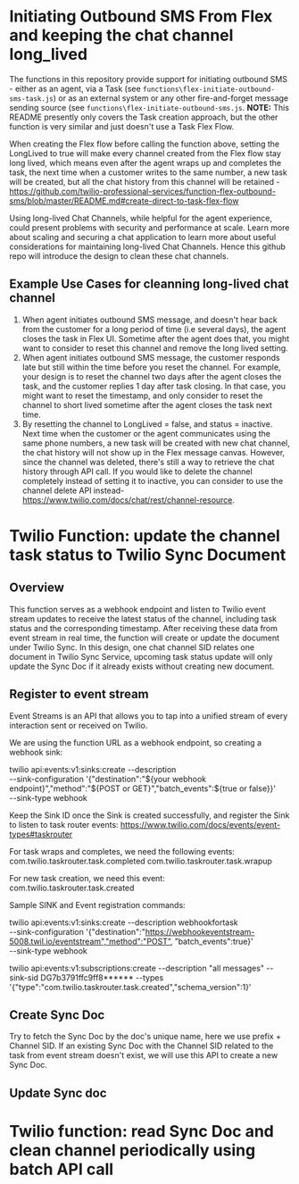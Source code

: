 # Initiating Outbound SMS From Flex and keeping the chat channel long_lived

The functions in this repository provide support for initiating outbound SMS - either as an agent, via a Task (see `functions\flex-initiate-outbound-sms-task.js`) or as an external system or any other fire-and-forget message sending source (see `functions\flex-initiate-outbound-sms.js`. **NOTE:** This README presently only covers the Task creation approach, but the other function is very similar and just doesn't use a Task Flex Flow.

When creating the Flex flow before calling the function above, setting the LongLived to true will make every channel created from the Flex flow stay long lived, which means even after the agent wraps up and completes the task, the next time when a customer writes to the same number, a new task will be created, but all the chat history from this channel will be retained - https://github.com/twilio-professional-services/function-flex-outbound-sms/blob/master/README.md#create-direct-to-task-flex-flow

Using long-lived Chat Channels, while helpful for the agent experience, could present problems with security and performance at scale. Learn more about scaling and securing a chat application to learn more about useful considerations for maintaining long-lived Chat Channels. Hence this github repo will introduce the design to clean these chat channels.

## Example Use Cases for cleanning long-lived chat channel

1. When agent initiates outbound SMS message, and doesn't hear back from the customer for a long period of time (i.e several days), the agent closes the task in Flex UI. Sometime after the agent does that, you might want to consider to reset this channel and remove the long lived setting.
2. When agent initiates outbound SMS message, the customer responds late but still within the time before you reset the channel. For example, your design is to reset the channel two days after the agent closes the task, and the customer replies 1 day after task closing. In that case, you might want to reset the timestamp, and only consider to reset the channel to short lived sometime after the agent closes the task next time.
3. By resetting the channel to LongLived = false, and status = inactive. Next time when the customer or the agent communicates using the same phone numbers, a new task will be created with new chat channel, the chat history will not show up in the Flex message canvas. However, since the channel was deleted, there's still a way to retrieve the chat history through API call. If you would like to delete the channel completely instead of setting it to inactive, you can consider to use the channel delete API instead- https://www.twilio.com/docs/chat/rest/channel-resource.

# Twilio Function: update the channel task status to Twilio Sync Document

## Overview

This function serves as a webhook endpoint and listen to Twilio event stream updates to receive the latest status of the channel, including task status and the corresponding timestamp. After receiving these data from event stream in real time, the function will create or update the document under Twilio Sync. In this design, one chat channel SID relates one document in Twilio Sync Service, upcoming task status update will only update the Sync Doc if it already exists without creating new document.

## Register to event stream

Event Streams is an API that allows you to tap into a unified stream of every interaction sent or received on Twilio.

We are using the function URL as a webhook endpoint, so creating a webhook sink:

twilio api:events:v1:sinks:create --description <add sink description here> \
--sink-configuration '{"destination":"${your webhook endpoint}","method":"${POST or GET}","batch_events":${true or false}}' \
--sink-type webhook

Keep the Sink ID once the Sink is created successfully, and register the Sink to listen to task router events:
https://www.twilio.com/docs/events/event-types#taskrouter

For task wraps and completes, we need the following events:
com.twilio.taskrouter.task.completed
com.twilio.taskrouter.task.wrapup

For new task creation, we need this event:
com.twilio.taskrouter.task.created

Sample SINK and Event registration commands:

twilio api:events:v1:sinks:create --description webhookfortask \
--sink-configuration '{"destination":"https://webhookeventstream-5008.twil.io/eventstream","method":"POST”, ”batch_events":true}’ \
--sink-type webhook

twilio api:events:v1:subscriptions:create --description "all messages" --sink-sid DG7b3791ffc9ff8**\*\*** --types '{"type":"com.twilio.taskrouter.task.created","schema_version":1}'

## Create Sync Doc

Try to fetch the Sync Doc by the doc's unique name, here we use prefix + Channel SID. If an existing Sync Doc with the Channel SID related to the task from event stream doesn't exist, we will use this API to create a new Sync Doc.

## Update Sync doc

# Twilio function: read Sync Doc and clean channel periodically using batch API call
